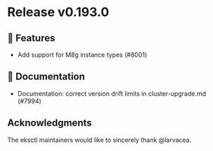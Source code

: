 # Release v0.193.0

## 🚀 Features

- Add support for M8g instance types (#8001)

## 📝 Documentation

- Documentation: correct version drift limits in cluster-upgrade.md (#7994)

## Acknowledgments

The eksctl maintainers would like to sincerely thank @larvacea.

